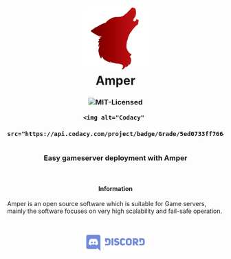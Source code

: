 <h1 align="center">
   <img src=".github/images/amper-logo.png" alt="alt text" width="150"/>
   <br/>
   Amper
</h1>

<h3 align = "center">
    <img alt="MIT-Licensed" 
       src="https://img.shields.io/badge/License-MIT-blue.svg">
   
    <img alt="Codacy" 
       src="https://api.codacy.com/project/badge/Grade/5ed0733ff7664d33981a227cb3eccb6d">   
   <br/>
   Easy gameserver deployment with Amper
</h3>
<br/>
<h4 align ="center">
   Information
</h4>
Amper is an open source software which is suitable for Game servers, mainly the software focuses on very high scalability and fail-safe operation.
<h1 align = "center">
   <a href="https://discord.gg/dFrEWfE"> <img src=".github/images/discord-logo.png" alt="alt text" width="150"/></a>
</h1>
